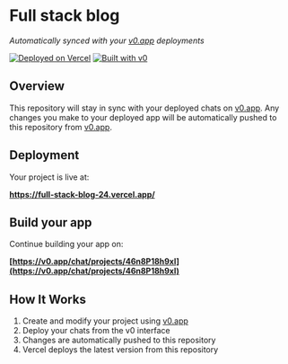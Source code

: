 # Full stack blog

*Automatically synced with your [v0.app](https://v0.app) deployments*

[![Deployed on Vercel](https://img.shields.io/badge/Deployed%20on-Vercel-black?style=for-the-badge&logo=vercel)](https://vercel.com/shivams-projects-a9a13f6e/v0-full-stack-blog)
[![Built with v0](https://img.shields.io/badge/Built%20with-v0.app-black?style=for-the-badge)](https://v0.app/chat/projects/46n8P18h9xl)

## Overview

This repository will stay in sync with your deployed chats on [v0.app](https://v0.app).
Any changes you make to your deployed app will be automatically pushed to this repository from [v0.app](https://v0.app).

## Deployment

Your project is live at:

**https://full-stack-blog-24.vercel.app/**

## Build your app

Continue building your app on:

**[https://v0.app/chat/projects/46n8P18h9xl](https://v0.app/chat/projects/46n8P18h9xl)**

## How It Works

1. Create and modify your project using [v0.app](https://v0.app)
2. Deploy your chats from the v0 interface
3. Changes are automatically pushed to this repository
4. Vercel deploys the latest version from this repository
